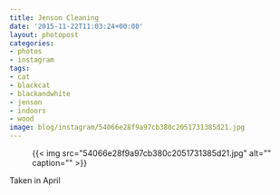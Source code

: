 ```yaml
---
title: Jenson Cleaning
date: '2015-11-22T11:03:24+00:00'
layout: photopost
categories:
- photos
- instagram
tags:
- cat
- blackcat
- blackandwhite
- jenson
- indoors
- wood
image: blog/instagram/54066e28f9a97cb380c2051731385d21.jpg
---
```


<figure class="photo photo--square">
  {{< img src="54066e28f9a97cb380c2051731385d21.jpg" alt="" caption="" >}}

</figure>

Taken in April

